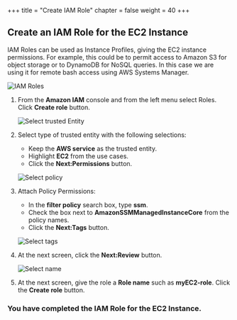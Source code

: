 +++
title = "Create IAM Role"
chapter = false
weight = 40
+++

## Create an IAM Role for the EC2 Instance

IAM Roles can be used as Instance Profiles, giving the EC2 instance permissions. For example, this could be to permit access to Amazon S3 for object storage or to DynamoDB for NoSQL queries. In this case we are using it for remote bash access using AWS Systems Manager.


![IAM Roles](/images/iam-roles.png)
1. From the **Amazon IAM** console and from the left menu select Roles. Click **Create role** button.

    ![Select trusted Entity](/images/iam-selectentity.png)
1. Select type of trusted entity with the following selections:
    - Keep the **AWS service** as the trusted entity.
    - Highlight **EC2** from the use cases.
    - Click the **Next:Permissions** button.

    ![Select policy](/images/iam-selectpolicy.png)
1. Attach Policy Permissions:
    - In the **filter policy** search box, type **ssm**.
    - Check the box next to **AmazonSSMManagedInstanceCore** from the policy names.
    - Click the **Next:Tags** button.

   ![Select tags](/images/iam-tags.png)
1. At the next screen, click the **Next:Review** button. 

   ![Select name](/images/iam-namerole.png)
1. At the next screen, give the role a **Role name** such as **myEC2-role**. Click the **Create role** button. 



### You have completed the IAM Role for the EC2 Instance. ###

